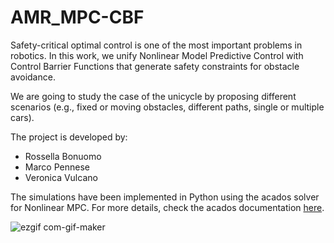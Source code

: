 # AMR_MPC-CBF

Safety-critical optimal control is one of the most important problems in robotics. In this work, we unify Nonlinear Model Predictive Control with Control Barrier Functions that generate safety constraints for obstacle avoidance.

We are going to study the case of the unicycle by proposing different scenarios (e.g., fixed or moving obstacles, different paths, single or multiple cars).

The project is developed by:
  - Rossella Bonuomo
  - Marco Pennese
  - Veronica Vulcano

The simulations have been implemented in Python using the acados solver for Nonlinear MPC. For more details, check the acados documentation [here](https://docs.acados.org).

![ezgif com-gif-maker](https://user-images.githubusercontent.com/65947525/110961944-a55eae00-8350-11eb-84a7-0f94a43b6584.gif)

